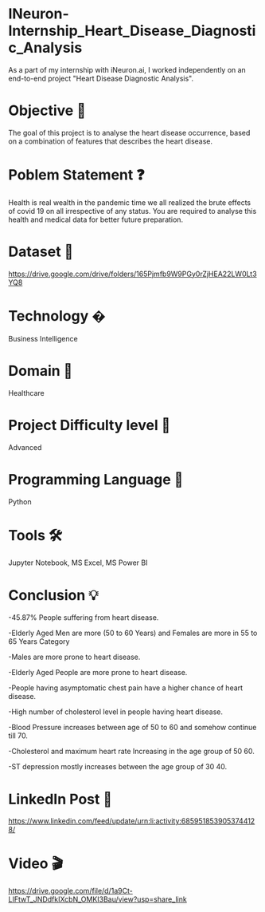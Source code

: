 # INeuron-Internship_Heart_Disease_Diagnostic_Analysis
As a part of my internship with iNeuron.ai, I worked independently on an end-to-end project "Heart Disease Diagnostic Analysis".
# Objective 🎯
The goal of this project is to analyse the heart disease occurrence, based on a combination of features that describes the heart disease.

# Poblem Statement ❓
Health is real wealth in the pandemic time we all realized the brute effects of covid 19 on all irrespective of any status. You are required to analyse this health and medical data for better future preparation.

# Dataset 📀
https://drive.google.com/drive/folders/165Pjmfb9W9PGy0rZjHEA22LW0Lt3YQ8

# Technology �
Business Intelligence

# Domain 🏥
Healthcare

# Project Difficulty level 🥇
Advanced

# Programming Language 🐍
Python

# Tools 🛠
Jupyter Notebook, MS Excel, MS Power BI

# Conclusion 💡
-45.87% People suffering from heart disease.

-Elderly Aged Men are more (50 to 60 Years) and Females are more in 55 to 65 Years Category

-Males are more prone to heart disease.

-Elderly Aged People are more prone to heart disease.

-People having asymptomatic chest pain have a higher chance of heart disease.

-High number of cholesterol level in people having heart disease.

-Blood Pressure increases between age of 50 to 60 and somehow continue till 70.

-Cholesterol and maximum heart rate Increasing in the age group of 50 60.

-ST depression mostly increases between the age group of 30 40.

# LinkedIn Post 📲
https://www.linkedin.com/feed/update/urn:li:activity:6859518539053744128/

# Video 🎬
https://drive.google.com/file/d/1a9Ct-LIFtwT_JNDdfkIXcbN_OMKI3Bau/view?usp=share_link
